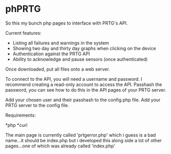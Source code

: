 # phPRTG

So this my bunch php pages to interface with PRTG's API.


Current features:

* Listing all failures and warnings in the system
* Showing two day and thirty day graphs when clicking on the device
* Authentication against the PRTG API
* Ability to acknowledge and pause sensors (once authenticated)



Once downloaded, put all files onto a web server.




To connect to the API, you will need a username and password.
I recommend creating a read-only account to access the API.
Passhash the password, you can see how to do this in the API pages of your PRTG server.

Add your chosen user and their passhash to the config.php file.
Add your PRTG server to the config file.






Requirements:

*php
*curl




The main page is currently called 'prtgerror.php' which i guess is a bad name...it should be index.php but i developed this along side a lot of other pages...one of which was already called 'index.php'

